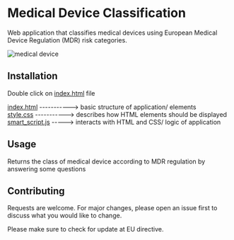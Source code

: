 # **Medical Device Classification**  

Web application that classifies medical devices using European Medical Device Regulation (MDR) risk categories.  


![medical device](https://github.com/ThaniaK/Medical-Devices-Classifier/assets/53872109/6739f80d-1ab4-4d47-a89d-1630bd7451ab)  



## Installation

Double click on [index.html](https://github.com/ThaniaK/Medical-Devices-Classifier/blob/main/Medical%20Device%20Classification%20app/index.html) file

[index.html](https://github.com/ThaniaK/Medical-Devices-Classifier/blob/main/Medical%20Device%20Classification%20app/index.html) -----------> basic structure of application/ elements  
[style.css](https://github.com/ThaniaK/Medical-Devices-Classifier/blob/main/Medical%20Device%20Classification%20app/style.css) -----------> describes how HTML elements should be displayed  
[smart_script.js](https://github.com/ThaniaK/Medical-Devices-Classifier/blob/main/Medical%20Device%20Classification%20app/smart_script.js) -----> interacts with HTML and CSS/ logic of application  


## Usage


Returns the class of medical device according to MDR regulation by answering some questions



## Contributing
Requests are welcome. For major changes, please open an issue first to discuss what you would like to change.

Please make sure to check for update at EU directive.

